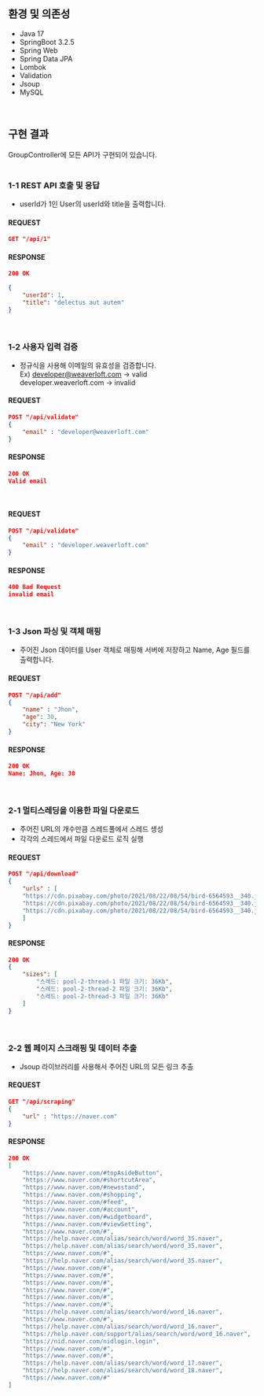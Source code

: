 ## 환경 및 의존성
* Java 17
* SpringBoot 3.2.5
* Spring Web
* Spring Data JPA
* Lombok
* Validation
* Jsoup
* MySQL
<br>

## 구현 결과
GroupController에 모든 API가 구현되어 있습니다.
<br><br>

### 1-1 REST API 호출 및 응답
* userId가 1인 User의 userId와 title을 출력합니다.
#### REQUEST
```json
GET "/api/1"
```
#### RESPONSE
```json
200 OK

{
    "userId": 1,
    "title": "delectus aut autem"
}

```
<br>

### 1-2 사용자 입력 검증
* 정규식을 사용해 이메일의 유효성을 검증합니다. <br>
Ex) developer@weaverloft.com -> valid <br>
developer.weaverloft.com -> invalid
#### REQUEST
```json
POST "/api/validate"
{
    "email" : "developer@weaverloft.com"
}
```
#### RESPONSE
```json
200 OK
Valid email
```
<br>

#### REQUEST
```json
POST "/api/validate"
{
    "email" : "developer.weaverloft.com"
}
```
#### RESPONSE
```json
400 Bad Request
invalid email
```
<br>

### 1-3 Json 파싱 및 객체 매핑
* 주어진 Json 데이터를 User 객체로 매핑해 서버에 저장하고 Name, Age 필드를 출력합니다.
#### REQUEST
```json
POST "/api/add"
{
    "name" : "Jhon",
    "age": 30,
    "city": "New York"
}
```
#### RESPONSE
```json
200 OK
Name: Jhon, Age: 30
```
<br>


### 2-1 멀티스레딩을 이용한 파일 다운로드
* 주어진 URL의 개수만큼 스레드풀에서 스레드 생성
* 각각의 스레드에서 파일 다운로드 로직 실행
#### REQUEST
```json
POST "/api/download"
{
    "urls" : [
    "https://cdn.pixabay.com/photo/2021/08/22/08/54/bird-6564593__340.jpg",
    "https://cdn.pixabay.com/photo/2021/08/22/08/54/bird-6564593__340.jpg",
    "https://cdn.pixabay.com/photo/2021/08/22/08/54/bird-6564593__340.jpg"
    ]
}
```
#### RESPONSE
```json
200 OK
{
    "sizes": [
        "스레드: pool-2-thread-1 파일 크기: 36Kb",
        "스레드: pool-2-thread-2 파일 크기: 36Kb",
        "스레드: pool-2-thread-3 파일 크기: 36Kb"
    ]
}
```
<br>

### 2-2 웹 페이지 스크래핑 및 데이터 추출
* Jsoup 라이브러리를 사용해서 주어진 URL의 모든 링크 추출
#### REQUEST
```json
GET "/api/scraping"
{
    "url" : "https://naver.com"
}
```
#### RESPONSE
```json
200 OK
[
    "https://www.naver.com/#topAsideButton",
    "https://www.naver.com/#shortcutArea",
    "https://www.naver.com/#newsstand",
    "https://www.naver.com/#shopping",
    "https://www.naver.com/#feed",
    "https://www.naver.com/#account",
    "https://www.naver.com/#widgetboard",
    "https://www.naver.com/#viewSetting",
    "https://www.naver.com/#",
    "https://help.naver.com/alias/search/word/word_35.naver",
    "https://help.naver.com/alias/search/word/word_35.naver",
    "https://www.naver.com/#",
    "https://help.naver.com/alias/search/word/word_35.naver",
    "https://www.naver.com/#",
    "https://www.naver.com/#",
    "https://www.naver.com/#",
    "https://www.naver.com/#",
    "https://www.naver.com/#",
    "https://www.naver.com/#",
    "https://help.naver.com/alias/search/word/word_16.naver",
    "https://www.naver.com/#",
    "https://help.naver.com/alias/search/word/word_16.naver",
    "https://help.naver.com/support/alias/search/word/word_16.naver",
    "https://nid.naver.com/nidlogin.login",
    "https://www.naver.com/#",
    "https://www.naver.com/#",
    "https://help.naver.com/alias/search/word/word_17.naver",
    "https://help.naver.com/alias/search/word/word_18.naver",
    "https://www.naver.com/#"
]
```
<br>

